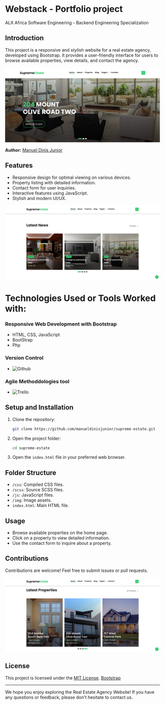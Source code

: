 # Webstack - Portfolio project

ALX Africa Software Engineering - Backend Engineering Specialization 

## Introduction

This project is a responsive and stylish website for a real estate agency, developed using Bootstrap. It provides a user-friendly interface for users to browse available properties, view details, and contact the agency.

![Landing Page](https://github.com/manueldinisjunior/supreme-estate/blob/main/assets/img/Slider-1.jpg)

**Author:** [Manuel Dinis Junior](https://github.com/manueldinisjunior)

## Features

- Responsive design for optimal viewing on various devices.
- Property listing with detailed information.
- Contact form for user inquiries.
- Interactive features using JavaScript.
- Stylish and modern UI/UX.

![Blog](https://github.com/manueldinisjunior/supreme-estate/blob/main/assets/img/blog.jpg)

# Technologies Used or Tools Worked with:

### Responsive Web Development with Bootstrap

- HTML, CSS, JavaScript
- BootStrap
- Php

### Version Control

- ![Github](https://github.com/manueldinisjunior/supreme-estate/)

### Agile Methoddologies tool

- ![Trello](www.trello.com/b/pGdKAjnz/web-stack-project-portfolio-supreme-estate)

## Setup and Installation

1. Clone the repository:

   ```bash
   git clone https://github.com/manueldinisjunior/supreme-estate.git
   ```

2. Open the project folder:

   ```bash
   cd supreme-estate
   ```

3. Open the `index.html` file in your preferred web browser.

## Folder Structure

- `/css`: Compiled CSS files.
- `/scss`: Source SCSS files.
- `/js`: JavaScript files.
- `/img`: Image assets.
- `index.html`: Main HTML file.

## Usage

- Browse available properties on the home page.
- Click on a property to view detailed information.
- Use the contact form to inquire about a property.

## Contributions

Contributions are welcome! Feel free to submit issues or pull requests.

![Proprierties](https://github.com/manueldinisjunior/supreme-estate/blob/main/assets/img/proprierties.jpg)

## License

This project is licensed under the [MIT License](LICENSE).
[Bootstrap](https://bootstrapmade.com/license/)

---

We hope you enjoy exploring the Real Estate Agency Website! If you have any questions or feedback, please don't hesitate to contact us.
